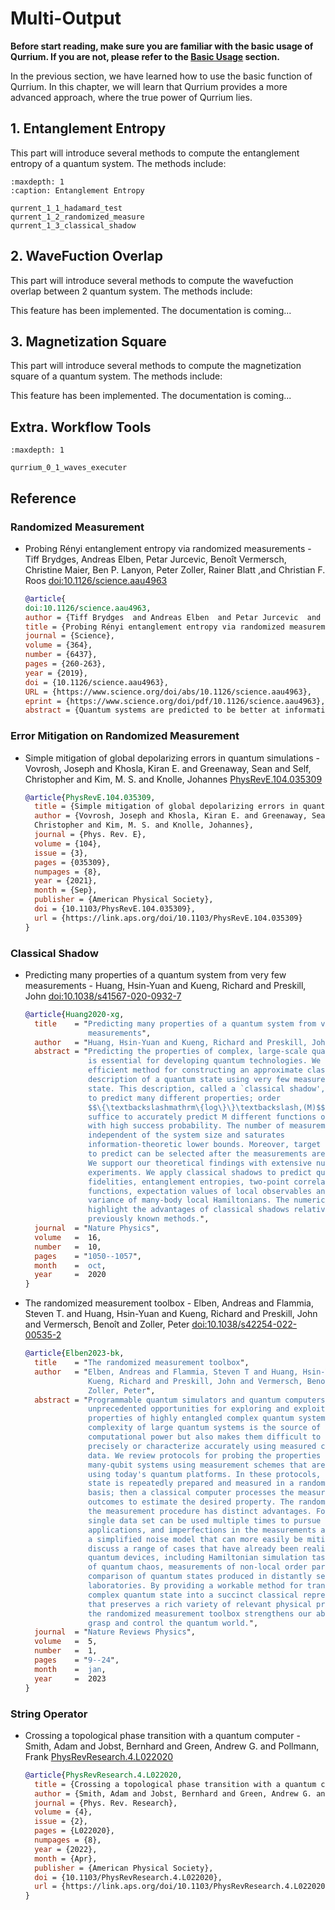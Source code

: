 # Multi-Output

**Before start reading, make sure you are familiar with the basic usage of Qurrium. If you are not, please refer to the [Basic Usage](../basic_usage/index.md) section.**

In the previous section, we have learned how to use the basic function of Qurrium. In this chapter, we will learn that Qurrium provides a more advanced approach, where the true power of Qurrium lies.

## 1. Entanglement Entropy

This part will introduce several methods to compute the entanglement entropy of a quantum system. The methods include:

```{toctree}
:maxdepth: 1
:caption: Entanglement Entropy

qurrent_1_1_hadamard_test
qurrent_1_2_randomized_measure
qurrent_1_3_classical_shadow

```

## 2. WaveFuction Overlap

This part will introduce several methods to compute the wavefuction overlap between 2 quantum system. The methods include:

This feature has been implemented. The documentation is coming...

## 3. Magnetization Square

This part will introduce several methods to compute the magnetization square of a quantum system. The methods include:

This feature has been implemented. The documentation is coming...

<!-- ## 4. String Operator

This part will introduce several methods to compute the order of string operator of a quantum system. The methods include:

This feature has been implemented. The documentation is coming... -->

## Extra. Workflow Tools

```{toctree}
:maxdepth: 1

qurrium_0_1_waves_executer
```

## Reference

### Randomized Measurement

- Probing Rényi entanglement entropy via randomized measurements - Tiff Brydges, Andreas Elben, Petar Jurcevic, Benoît Vermersch, Christine Maier, Ben P. Lanyon, Peter Zoller, Rainer Blatt ,and Christian F. Roos [doi:10.1126/science.aau4963](https://www.science.org/doi/abs/10.1126/science.aau4963)

  ```bibtex
  @article{
  doi:10.1126/science.aau4963,
  author = {Tiff Brydges  and Andreas Elben  and Petar Jurcevic  and Benoît Vermersch  and Christine Maier  and Ben P. Lanyon  and Peter Zoller  and Rainer Blatt  and Christian F. Roos },
  title = {Probing Rényi entanglement entropy via randomized measurements},
  journal = {Science},
  volume = {364},
  number = {6437},
  pages = {260-263},
  year = {2019},
  doi = {10.1126/science.aau4963},
  URL = {https://www.science.org/doi/abs/10.1126/science.aau4963},
  eprint = {https://www.science.org/doi/pdf/10.1126/science.aau4963},
  abstract = {Quantum systems are predicted to be better at information processing than their classical counterparts, and quantum entanglement is key to this superior performance. But how does one gauge the degree of entanglement in a system? Brydges et al. monitored the build-up of the so-called Rényi entropy in a chain of up to 10 trapped calcium ions, each of which encoded a qubit. As the system evolved, interactions caused entanglement between the chain and the rest of the system to grow, which was reflected in the growth of the Rényi entropy. Science, this issue p. 260 The buildup of entropy in an ion chain reflects a growing entanglement between the chain and its complement. Entanglement is a key feature of many-body quantum systems. Measuring the entropy of different partitions of a quantum system provides a way to probe its entanglement structure. Here, we present and experimentally demonstrate a protocol for measuring the second-order Rényi entropy based on statistical correlations between randomized measurements. Our experiments, carried out with a trapped-ion quantum simulator with partition sizes of up to 10 qubits, prove the overall coherent character of the system dynamics and reveal the growth of entanglement between its parts, in both the absence and presence of disorder. Our protocol represents a universal tool for probing and characterizing engineered quantum systems in the laboratory, which is applicable to arbitrary quantum states of up to several tens of qubits.}}
  ```

### Error Mitigation on Randomized Measurement

- Simple mitigation of global depolarizing errors in quantum simulations - Vovrosh, Joseph and Khosla, Kiran E. and Greenaway, Sean and Self, Christopher and Kim, M. S. and Knolle, Johannes [PhysRevE.104.035309](https://link.aps.org/doi/10.1103/PhysRevE.104.035309)

  ```bibtex
  @article{PhysRevE.104.035309,
    title = {Simple mitigation of global depolarizing errors in quantum simulations},
    author = {Vovrosh, Joseph and Khosla, Kiran E. and Greenaway, Sean and Self,
    Christopher and Kim, M. S. and Knolle, Johannes},
    journal = {Phys. Rev. E},
    volume = {104},
    issue = {3},
    pages = {035309},
    numpages = {8},
    year = {2021},
    month = {Sep},
    publisher = {American Physical Society},
    doi = {10.1103/PhysRevE.104.035309},
    url = {https://link.aps.org/doi/10.1103/PhysRevE.104.035309}
  }

  ```

### Classical Shadow

- Predicting many properties of a quantum system from very few measurements - Huang, Hsin-Yuan and Kueng, Richard and Preskill, John [doi:10.1038/s41567-020-0932-7](https://doi.org/10.1038/s41567-020-0932-7)

  ```bibtex
  @article{Huang2020-xg,
    title    = "Predicting many properties of a quantum system from very few
                measurements",
    author   = "Huang, Hsin-Yuan and Kueng, Richard and Preskill, John",
    abstract = "Predicting the properties of complex, large-scale quantum systems
                is essential for developing quantum technologies. We present an
                efficient method for constructing an approximate classical
                description of a quantum state using very few measurements of the
                state. This description, called a `classical shadow', can be used
                to predict many different properties; order
                $$\{\textbackslashmathrm\{log\}\}\textbackslash,(M)$$measurements
                suffice to accurately predict M different functions of the state
                with high success probability. The number of measurements is
                independent of the system size and saturates
                information-theoretic lower bounds. Moreover, target properties
                to predict can be selected after the measurements are completed.
                We support our theoretical findings with extensive numerical
                experiments. We apply classical shadows to predict quantum
                fidelities, entanglement entropies, two-point correlation
                functions, expectation values of local observables and the energy
                variance of many-body local Hamiltonians. The numerical results
                highlight the advantages of classical shadows relative to
                previously known methods.",
    journal  = "Nature Physics",
    volume   =  16,
    number   =  10,
    pages    = "1050--1057",
    month    =  oct,
    year     =  2020
  }
  ```

- The randomized measurement toolbox - Elben, Andreas and Flammia, Steven T. and Huang, Hsin-Yuan and Kueng, Richard and Preskill, John and Vermersch, Benoît and Zoller, Peter [doi:10.1038/s42254-022-00535-2](https://doi.org/10.1038/s42254-022-00535-2)

  ```bibtex
  @article{Elben2023-bk,
    title    = "The randomized measurement toolbox",
    author   = "Elben, Andreas and Flammia, Steven T and Huang, Hsin-Yuan and
                Kueng, Richard and Preskill, John and Vermersch, Beno{\^\i}t and
                Zoller, Peter",
    abstract = "Programmable quantum simulators and quantum computers are opening
                unprecedented opportunities for exploring and exploiting the
                properties of highly entangled complex quantum systems. The
                complexity of large quantum systems is the source of
                computational power but also makes them difficult to control
                precisely or characterize accurately using measured classical
                data. We review protocols for probing the properties of complex
                many-qubit systems using measurement schemes that are practical
                using today's quantum platforms. In these protocols, a quantum
                state is repeatedly prepared and measured in a randomly chosen
                basis; then a classical computer processes the measurement
                outcomes to estimate the desired property. The randomization of
                the measurement procedure has distinct advantages. For example, a
                single data set can be used multiple times to pursue a variety of
                applications, and imperfections in the measurements are mapped to
                a simplified noise model that can more easily be mitigated. We
                discuss a range of cases that have already been realized in
                quantum devices, including Hamiltonian simulation tasks, probes
                of quantum chaos, measurements of non-local order parameters, and
                comparison of quantum states produced in distantly separated
                laboratories. By providing a workable method for translating a
                complex quantum state into a succinct classical representation
                that preserves a rich variety of relevant physical properties,
                the randomized measurement toolbox strengthens our ability to
                grasp and control the quantum world.",
    journal  = "Nature Reviews Physics",
    volume   =  5,
    number   =  1,
    pages    = "9--24",
    month    =  jan,
    year     =  2023
  }
  ```

### String Operator

- Crossing a topological phase transition with a quantum computer - Smith, Adam and Jobst, Bernhard and Green, Andrew G. and Pollmann, Frank [PhysRevResearch.4.L022020](https://link.aps.org/doi/10.1103/PhysRevResearch.4.L022020)

  ```bibtex
  @article{PhysRevResearch.4.L022020,
    title = {Crossing a topological phase transition with a quantum computer},
    author = {Smith, Adam and Jobst, Bernhard and Green, Andrew G. and Pollmann, Frank},
    journal = {Phys. Rev. Research},
    volume = {4},
    issue = {2},
    pages = {L022020},
    numpages = {8},
    year = {2022},
    month = {Apr},
    publisher = {American Physical Society},
    doi = {10.1103/PhysRevResearch.4.L022020},
    url = {https://link.aps.org/doi/10.1103/PhysRevResearch.4.L022020}
  }
  ```
